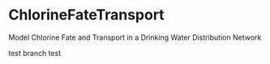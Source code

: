 # ChlorineFateTransport
Model Chlorine Fate and Transport in a Drinking Water Distribution Network



test branch test
